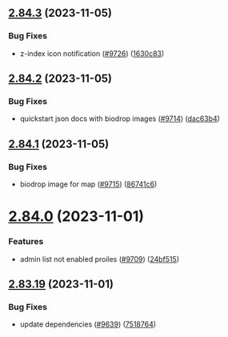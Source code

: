 ## [2.84.3](https://github.com/EddieHubCommunity/BioDrop/compare/v2.84.2...v2.84.3) (2023-11-05)


### Bug Fixes

* z-index icon notification ([#9726](https://github.com/EddieHubCommunity/BioDrop/issues/9726)) ([1630c83](https://github.com/EddieHubCommunity/BioDrop/commit/1630c8349f693d5fef1067ae6beb194bb3487932))



## [2.84.2](https://github.com/EddieHubCommunity/BioDrop/compare/v2.84.1...v2.84.2) (2023-11-05)


### Bug Fixes

* quickstart json docs with biodrop images ([#9714](https://github.com/EddieHubCommunity/BioDrop/issues/9714)) ([dac63b4](https://github.com/EddieHubCommunity/BioDrop/commit/dac63b42409252e9cb4eb3f0e90e4b6bf1fbf0c9))



## [2.84.1](https://github.com/EddieHubCommunity/BioDrop/compare/v2.84.0...v2.84.1) (2023-11-05)


### Bug Fixes

* biodrop image for map ([#9715](https://github.com/EddieHubCommunity/BioDrop/issues/9715)) ([86741c6](https://github.com/EddieHubCommunity/BioDrop/commit/86741c64d35c996e202cb9de678f47fc1e7b70b9))



# [2.84.0](https://github.com/EddieHubCommunity/BioDrop/compare/v2.83.19...v2.84.0) (2023-11-01)


### Features

* admin list not enabled proiles ([#9709](https://github.com/EddieHubCommunity/BioDrop/issues/9709)) ([24bf515](https://github.com/EddieHubCommunity/BioDrop/commit/24bf5151222058841067311fa138c60dcd52ef05))



## [2.83.19](https://github.com/EddieHubCommunity/BioDrop/compare/v2.83.18...v2.83.19) (2023-11-01)


### Bug Fixes

* update dependencies ([#9639](https://github.com/EddieHubCommunity/BioDrop/issues/9639)) ([7518764](https://github.com/EddieHubCommunity/BioDrop/commit/7518764aa41133e8c5c959e7c5551b1a7dc881d9))



